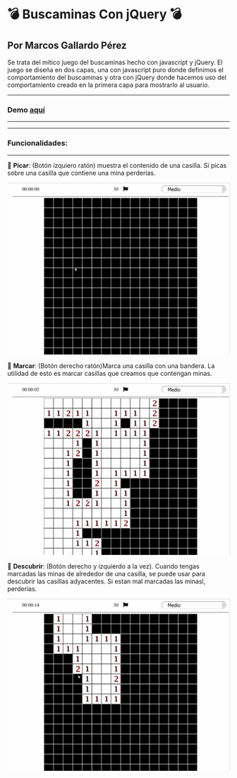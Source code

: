 
# :bomb: Buscaminas Con jQuery :bomb:

## Por Marcos Gallardo Pérez

Se trata del mítico juego del buscaminas hecho con javascript y jQuery. El juego se diseña en dos capas, una con javascript puro donde definimos el comportamiento del buscaminas y otra con jQuery donde hacemos uso del comportamiento creado en la primera capa para mostrarlo al usuario.

------------

 ### Demo [aquí](https://markweell.github.io/BuscaminasjQuery/)

------------

------------

 ### Funcionalidades:

------------
:game_die: **Picar**: (Botón izquiero ratón) muestra el contenido de una casilla. Si picas sobre una casilla que contiene una mina perderías.

![Alt Text](imgReadme/picarBuscaminas.gif)

:game_die: **Marcar**: (Botón derecho ratón)Marca una casilla con una bandera. La utilidad de esto es marcar casillas que creamos que contengan minas.

![Alt Text](imgReadme/marcarBuscaminas.gif)

:game_die: **Descubrir**: (Botón derecho y izquierdo a la vez). Cuando tengas marcadas las minas de alrededor de una casilla, se puede usar para descubrir las casillas adyacentes. Si estan mal marcadas las minasl, perderías.

![Alt Text](imgReadme/descubrirBuscaminas.gif)
